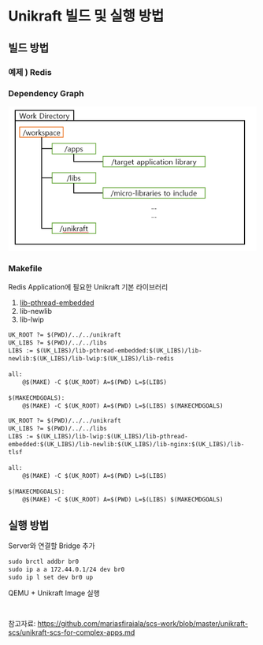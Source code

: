 
# Unikraft 빌드 및 실행 방법


## 빌드 방법

### 예제 ) Redis


### Dependency Graph
![plot](./pictures/dependency_graph.PNG)

### Makefile

Redis Application에 필요한 Unikraft 기본 라이브러리
1. [lib-pthread-embedded](https://github.com/unikraft/lib-pthread-embedded.git)
2. lib-newlib
3. lib-lwip
```
UK_ROOT ?= $(PWD)/../../unikraft
UK_LIBS ?= $(PWD)/../../libs
LIBS := $(UK_LIBS)/lib-pthread-embedded:$(UK_LIBS)/lib-newlib:$(UK_LIBS)/lib-lwip:$(UK_LIBS)/lib-redis

all:
	@$(MAKE) -C $(UK_ROOT) A=$(PWD) L=$(LIBS)

$(MAKECMDGOALS):
	@$(MAKE) -C $(UK_ROOT) A=$(PWD) L=$(LIBS) $(MAKECMDGOALS)
```




```
UK_ROOT ?= $(PWD)/../../unikraft
UK_LIBS ?= $(PWD)/../../libs
LIBS := $(UK_LIBS)/lib-lwip:$(UK_LIBS)/lib-pthread-embedded:$(UK_LIBS)/lib-newlib:$(UK_LIBS)/lib-nginx:$(UK_LIBS)/lib-tlsf

all:
	@$(MAKE) -C $(UK_ROOT) A=$(PWD) L=$(LIBS)

$(MAKECMDGOALS):
	@$(MAKE) -C $(UK_ROOT) A=$(PWD) L=$(LIBS) $(MAKECMDGOALS)
```



## 실행 방법

Server와 연결할 Bridge 추가

```
sudo brctl addbr br0
sudo ip a a 172.44.0.1/24 dev br0
sudo ip l set dev br0 up
```


QEMU + Unikraft Image 실행



```

```

```

```







참고자료: https://github.com/mariasfiraiala/scs-work/blob/master/unikraft-scs/unikraft-scs-for-complex-apps.md
